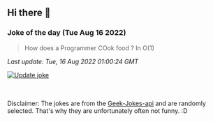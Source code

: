 ## Hi there 👋

### Joke of the day (Tue Aug 16 2022)
<!-- joke -->
>How does a Programmer COok food ? In O(1)
<!-- /joke -->

*Last update: Tue, 16 Aug 2022 01:00:24 GMT*

[![Update joke](https://github.com/nclskfm/nclskfm/actions/workflows/joke.yml/badge.svg)](https://github.com/nclskfm/nclskfm/actions/workflows/joke.yml)

<br><br>
Disclaimer: The jokes are from the [Geek-Jokes-api](https://github.com/sameerkumar18/geek-joke-api) and are randomly selected. That's why they are unfortunately often not funny. :D
